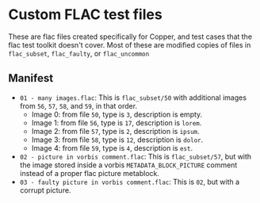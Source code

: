 # Custom FLAC test files

These are flac files created specifically for Copper, and test cases that the flac test toolkit doesn't cover.
Most of these are modified copies of files in `flac_subset`, `flac_faulty`, or `flac_uncommon`


## Manifest

- `01 - many images.flac`: This is `flac_subset/50` with additional images from `56`, `57`, `58`, and `59`, in that order.
  - Image 0: from file `50`, type is `3`, description is empty.
  - Image 1: from file `56`, type is `17`, description is `lorem`.
  - Image 2: from file `57`, type is `2`, description is `ipsum`.
  - Image 3: from file `58`, type is `12`, description is `dolor`.
  - Image 4: from file `59`, type is `4`, description is `est`.
- `02 - picture in vorbis comment.flac`: This is `flac_subset/57`, but with the image stored inside a vorbis `METADATA_BLOCK_PICTURE` comment instead of a proper flac picture metablock.
- `03 - faulty picture in vorbis comment.flac`: This is `02`, but with a corrupt picture.
